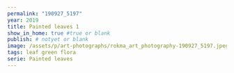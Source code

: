 ```yaml
---
permalink: "190927_5197"
year: 2019
title: Painted leaves 1
show_in_home: true #true or blank
publish: # notyet or blank
image: /assets/p/art-photographs/rokma_art_photography-190927_5197.jpeg
tags: leaf green flora
serie: Painted leaves
---
```

